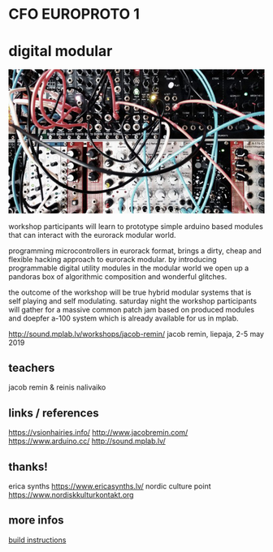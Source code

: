 # CFO EUROPROTO 1
# digital modular

![](modules.png)

workshop participants will learn to prototype simple arduino based modules that can interact with the eurorack modular world.  

programming microcontrollers in eurorack format, brings a dirty, cheap and flexible hacking approach to eurorack modular. by introducing programmable digital utility modules in the modular world we open up a pandoras box of algorithmic composition and wonderful glitches.  

the outcome of the workshop will be true hybrid modular systems that is self playing and self modulating. saturday night the workshop participants will gather for a massive common patch jam based on produced modules and doepfer a-100 system which is already available for us in mplab.  

http://sound.mplab.lv/workshops/jacob-remin/
jacob remin, liepaja, 2-5 may 2019

## teachers

jacob remin & reinis nalivaiko

## links / references

https://vsionhairies.info/
http://www.jacobremin.com/
https://www.arduino.cc/
http://sound.mplab.lv/

## thanks!

erica synths
https://www.ericasynths.lv/
nordic culture point
https://www.nordiskkulturkontakt.org

## more infos

[build instructions](https://github.com/jsr606/EUROPROTO/tree/master/SoundDays_MPlab/build_instructions)